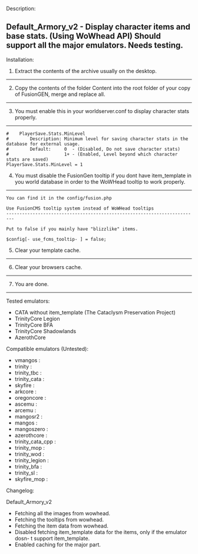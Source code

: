 Description:

Default_Armory_v2 - Display character items and base stats. (Using WoWhead API)
Should support all the major emulators. Needs testing.
--------------------------------------------------------------------------

Installation:

 1. Extract the contents of the archive usually on the desktop.
 --------------------------------------------------------------------------
 2. Copy the contents of the folder Content into the root folder of your copy of FusionGEN, merge and replace all.
 --------------------------------------------------------------------------
 3. You must enable this in your worldserver.conf to display character stats properly.
 --------------------------------------------------------------------------
  		
	#    PlayerSave.Stats.MinLevel
  	#        Description: Minimum level for saving character stats in the database for external usage.
  	#        Default:     0  - (Disabled, Do not save character stats)
  	#                     1+ - (Enabled, Level beyond which character stats are saved)
	PlayerSave.Stats.MinLevel = 1

 4. You must disable the FusionGen tooltip if you dont have item_template in you world database in order to the WoWHead tooltip to work properly.
 --------------------------------------------------------------------------
	
	You can find it in the config/fusion.php
	
	Use FusionCMS tooltip system instead of WoWHead tooltips
	-------------------------------------------------------------------------
	
	Put to false if you mainly have "blizzlike" items.

	$config[- use_fcms_tooltip- ] = false;
	
 5. Clear your template cache.
 --------------------------------------------------------------------------
 6. Clear your browsers cache.
--------------------------------------------------------------------------
 7. You are done.
 --------------------------------------------------------------------------
 
Tested emulators:

- CATA without item_template (The Cataclysm Preservation Project)
- TrinityCore Legion
- TrinityCore BFA
- TrinityCore Shadowlands
- AzerothCore

Compatible emulators (Untested): 

- vmangos :
- trinity :
- trinity_tbc :
- trinity_cata :
- skyfire :
- arkcore :
- oregoncore :
- ascemu :
- arcemu :
- mangosr2 :
- mangos :
- mangoszero :
- azerothcore :
- trinity_cata_cpp :
- trinity_mop :
- trinity_wod :
- trinity_legion :
- trinity_bfa :
- trinity_sl :
- skyfire_mop :

Changelog:

Default_Armory_v2

- Fetching all the images from wowhead.
- Fetching the tooltips from wowhead.
- Fetching the item data from wowhead.
- Disabled fetching item_template data for the items, only if the emulator dosn- t support item_template.
- Enabled caching for the major part.

